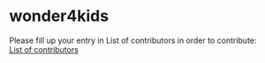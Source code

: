 # wonder4kids

Please fill up your entry in List of contributors in order to contribute:  
[List of contributors](https://github.com/Wonder4Kids/wonder4kids/blob/main/List%20of%20contributors.txt)
